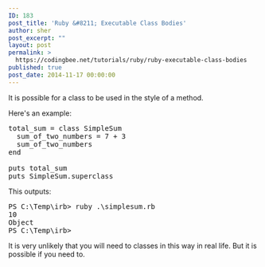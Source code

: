 ```yaml
---
ID: 183
post_title: 'Ruby &#8211; Executable Class Bodies'
author: sher
post_excerpt: ""
layout: post
permalink: >
  https://codingbee.net/tutorials/ruby/ruby-executable-class-bodies
published: true
post_date: 2014-11-17 00:00:00
---
```

It is possible for a class to be used in the style of a method. 

Here's an example:

<pre>
total_sum = class SimpleSum
  sum_of_two_numbers = 7 + 3
  sum_of_two_numbers
end

puts total_sum
puts SimpleSum.superclass
</pre>

This outputs:

<pre>
PS C:\Temp\irb> ruby .\simplesum.rb
10
Object
PS C:\Temp\irb>
</pre>

It is very unlikely that you will need to classes in this way in real life. But it is possible if you need to.